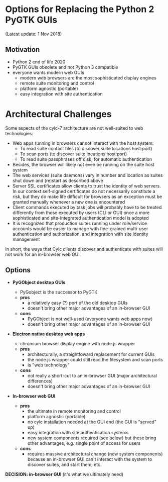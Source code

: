 # Options for Replacing the Python 2 PyGTK GUIs

(Latest update: 1 Nov 2018)

## Motivation

- Python 2 end of life 2020
- PyGTK GUIs obsolete and not Python 3 compatible
- everyone wants modern web GUIs
  - modern web browsers are the most sophisticated display engines
  - remote suite monitoring and control
  - platform agnostic (portable)
  - easy integration with site authentication

# Architectural Challenges

Some aspects of the cylc-7 architecture are not well-suited to web technologies:
- Web apps running in browsers cannot interact with the host system:
  - To read suite contact files (to discover suite locations host:port)
  - To scan ports (to discover suite locations host:port)
  - To read suite passphrases off disk, for automatic authentication
- Besides, the browser will likely not even be running on the suite host system
- The web services (suite daemons) vary in number and location as suites shut
  down and (re)start as described above
- Server SSL certificates allow clients to trust the identity of web servers.
  In our context self-signed certificates do not necessarily constitute a risk,
  but they do make life difficult for browsers as an exception must be granted
  manually whenever a new one is encountered
- Client commands executed by task jobs will probably have to be treated
  differently from those executed by users (CLI or GUI) once a more
  sophisticated and site-integrated authentication model is adopted
- It is recognized that production suites running under role/service accounts
  would be easier to manage with fine-grained multi-user authentication and
  authorization, and integration with site identity management

In short, the ways that Cylc clients discover and authenticate with suites will
not work for an in-browser web GUI.

## Options

- __PyGObject desktop GUIs__
  - PyGobject is the successor to PyGTK
  - __pros__
    - a relatively easy (?) port of the old desktop GUIs
    - doesn't bring other major advantages of an in-browser GUI
  - __cons__
    - PyGObject is not well-used (everyone wants web apps now)
    - doesn't bring other major advantages of an in-browser GUI

- __Electron native desktop web apps__
  - chromium browser display engine with node.js wrapper
  - __pros__
    - architecturally, a straightfoward replacement for current GUIs
    - the node.js wrapper could still read the filesystem and scan ports
    - is "web technology"
  - __cons__
    - not really a short-cut to an in-browser GUI (major architectural differences)
    - doesn't bring other major advantages of an in-browser GUI

- __In-browser web GUI__
  - __pros__
    - the ultimate in remote monitoring and control
    - platform agnostic (portable)
    - no cylc installation needed at the GUI end (the GUI is "served" up)
    - easy integration with site authentication systems
    - new system components required (see below) but these bring other
      advantages, e.g. single point of access for users
  - __cons__
    - requires massive architectural change (new system components) because
      an in-browser GUI can't interact with the system to discover suites, and
      start them, etc.
      
__DECISION: in-browser GUI__ (it's what we ultimately need)

